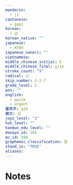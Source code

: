 ```yaml
---
mandarin:
  - jí
cantonese:
  - gap1
korean:
  - 급
korean_native: ""
japanese:
  - KYUU
japanese_nanori: ""
vietnamese:
middle_chinese_initial: k
middle_chinese_final: ɣiɪp
stroke_count: "9"
radical: 心
skip_number: 2-2-7
grade_level: 1
pos: ""
english:
  - quick
  - urgent
羅馬字: gib
韓文: 깁
joyo_level: "3"
hsk_level: ""
hanmun_edu_level: ""
danayo_id: 165
mc_id: 588
graphemic_classification: 及
stand_in: "TRUE"
aliases:
---
```


# Notes
